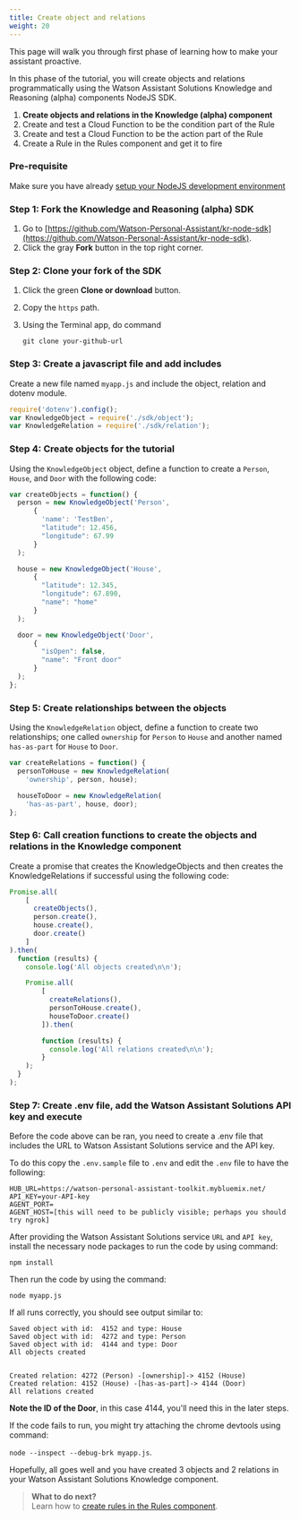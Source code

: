 ```yaml
---
title: Create object and relations
weight: 20
---
```

This page will walk you through first phase of learning how to make your assistant proactive.

In this phase of the tutorial, you will create objects and relations programmatically using the Watson Assistant Solutions Knowledge and Reasoning (alpha) components NodeJS SDK.

1. **Create objects and relations in the Knowledge (alpha) component**
2. Create and test a Cloud Function to be the condition part of the Rule
3. Create and test a Cloud Function to be the action part of the Rule
4. Create a Rule in the Rules component and get it to fire

### Pre-requisite
Make sure you have already [setup your NodeJS development environment]({{site.baseurl}}/skill/setup-local-dev-env/)

### Step 1: Fork the Knowledge and Reasoning (alpha) SDK
1. Go to  [https://github.com/Watson-Personal-Assistant/kr-node-sdk](https://github.com/Watson-Personal-Assistant/kr-node-sdk).
2. Click the gray **Fork** button in the top right corner.

### Step 2: Clone your fork of the SDK
1. Click the green **Clone or download** button.
2. Copy the `https` path.
3. Using the Terminal app, do command

    `git clone your-github-url`

### Step 3: Create a javascript file and add includes

Create a new file named `myapp.js` and include the object, relation and dotenv module.

```javascript
require('dotenv').config();
var KnowledgeObject = require('./sdk/object');
var KnowledgeRelation = require('./sdk/relation');
```

### Step 4: Create objects for the tutorial

Using the `KnowledgeObject` object, define a function to create a `Person`, `House`, and `Door` with the following code:

```javascript
var createObjects = function() {
  person = new KnowledgeObject('Person',
      {
        'name': 'TestBen',
        "latitude": 12.456,
        "longitude": 67.99
      }
  );

  house = new KnowledgeObject('House',
      {
        "latitude": 12.345,
        "longitude": 67.890,
        "name": "home"
      }
  );

  door = new KnowledgeObject('Door',
      {
        "isOpen": false,
        "name": "Front door"
      }
  );
};
```

### Step 5: Create relationships between the objects

Using the `KnowledgeRelation` object, define a function to create two relationships; one called `ownership` for `Person` to `House` and another named `has-as-part` for `House` to `Door`.

```javascript
var createRelations = function() {
  personToHouse = new KnowledgeRelation(
    'ownership', person, house);

  houseToDoor = new KnowledgeRelation(
    'has-as-part', house, door);
};
```

### Step 6: Call creation functions to create the objects and relations in the Knowledge component

Create a promise that creates the KnowledgeObjects and then creates the KnowledgeRelations if successful using the following code:

```javascript
Promise.all(
    [
      createObjects(),
      person.create(),
      house.create(),
      door.create()
    ]
).then(
  function (results) {
    console.log('All objects created\n\n');

    Promise.all(
        [
          createRelations(),
          personToHouse.create(),
          houseToDoor.create()
        ]).then(

        function (results) {
          console.log('All relations created\n\n');
        }
    );
  }
);

```

### Step 7: Create .env file, add the Watson Assistant Solutions API key and execute

Before the code above can be ran, you need to create a .env file that includes the URL to Watson Assistant Solutions service and the API key.

To do this copy the `.env.sample` file to `.env` and edit the `.env` file to have the following:

```
HUB_URL=https://watson-personal-assistant-toolkit.mybluemix.net/
API_KEY=your-API-key
AGENT_PORT=
AGENT_HOST=[this will need to be publicly visible; perhaps you should try ngrok]
```

After providing the Watson Assistant Solutions service `URL` and `API key`, install the necessary node packages to run the code by using command:

`npm install`

Then run the code by using the command:

`node myapp.js`

If all runs correctly, you should see output similar to:

```
Saved object with id:  4152 and type: House
Saved object with id:  4272 and type: Person
Saved object with id:  4144 and type: Door
All objects created


Created relation: 4272 (Person) -[ownership]-> 4152 (House)
Created relation: 4152 (House) -[has-as-part]-> 4144 (Door)
All relations created
```

**Note the ID of the Door**, in this case 4144, you'll need this in the later steps.

If the code fails to run, you might try attaching the chrome devtools using command:

`node --inspect --debug-brk myapp.js`.

Hopefully, all goes well and you have created 3 objects and 2 relations in your Watson Assistant Solutions Knowledge component.

> **What to do next?**<br/>
Learn how to [create rules in the Rules component]({{site.baseurl}}/knowledge/create-condition-function).
